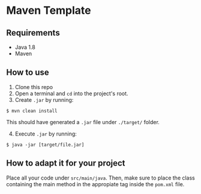 # Maven Template

## Requirements

* Java 1.8
* Maven

## How to use

1. Clone this repo
2. Open a terminal and `cd` into the project's root.
3. Create `.jar` by running:

```
$ mvn clean install
```

This should have generated a `.jar` file under `./target/` folder.

4. Execute `.jar` by running:

```
$ java -jar [target/file.jar]
```

## How to adapt it for your project

Place all your code under `src/main/java`. Then, make sure to place the class containing the main method in the appropiate tag inside the `pom.xml` file.
